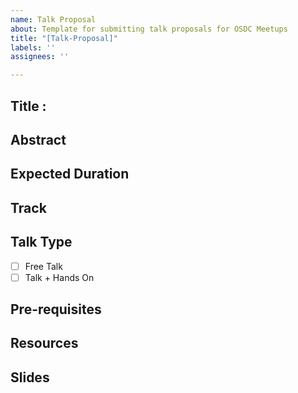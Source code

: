 ```yaml
---
name: Talk Proposal
about: Template for submitting talk proposals for OSDC Meetups
title: "[Talk-Proposal]"
labels: ''
assignees: ''

---
```


## Title : 

## Abstract
<!-- Add a brief description of the talk -->

## Expected Duration
 <!-- Approximate duration of the talk.-->

## Track
<!-- The talks are divided into three categories :
    	- Beginner
     - Intermediate
     - Advanced
-->

## Talk Type
- [ ] Free Talk
- [ ] Talk + Hands On 

## Pre-requisites
<!--Enlist here if there are any pre-requisite for attending the talk.-->

## Resources
<!-- Links to resources related to the talk and from where one can read up on the same.-->

## Slides
<!-- Link to the slides -->
